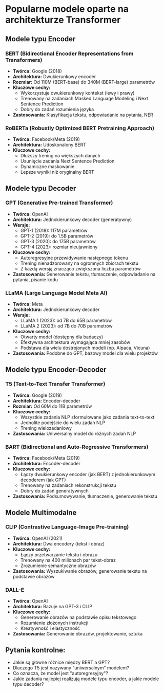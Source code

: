 # Popularne modele oparte na architekturze Transformer

## Modele typu Encoder

### BERT (Bidirectional Encoder Representations from Transformers)
- **Twórca:** Google (2018)
- **Architektura:** Dwukierunkowy encoder
- **Rozmiar:** Od 110M (BERT-base) do 340M (BERT-large) parametrów
- **Kluczowe cechy:** 
  - Wykorzystuje dwukierunkowy kontekst (lewy i prawy)
  - Trenowany na zadaniach Masked Language Modeling i Next Sentence Prediction
  - Dobry do zadań rozumienia języka
- **Zastosowania:** Klasyfikacja tekstu, odpowiadanie na pytania, NER

### RoBERTa (Robustly Optimized BERT Pretraining Approach)
- **Twórca:** Facebook/Meta (2019)
- **Architektura:** Udoskonalony BERT
- **Kluczowe cechy:**
  - Dłuższy trening na większych danych
  - Usunięcie zadania Next Sentence Prediction
  - Dynamiczne maskowanie
  - Lepsze wyniki niż oryginalny BERT

## Modele typu Decoder

### GPT (Generative Pre-trained Transformer)
- **Twórca:** OpenAI
- **Architektura:** Jednokierunkowy decoder (generatywny)
- **Wersje:**
  - GPT-1 (2018): 117M parametrów
  - GPT-2 (2019): do 1.5B parametrów
  - GPT-3 (2020): do 175B parametrów
  - GPT-4 (2023): rozmiar nieujawniony
- **Kluczowe cechy:**
  - Autoregresyjne przewidywanie następnego tokenu
  - Trening nienadzorowany na ogromnych zbiorach tekstu
  - Z każdą wersją znacząco zwiększona liczba parametrów
- **Zastosowania:** Generowanie tekstu, tłumaczenie, odpowiadanie na pytania, pisanie kodu

### LLaMA (Large Language Model Meta AI)
- **Twórca:** Meta
- **Architektura:** Jednokierunkowy decoder
- **Wersje:**
  - LLaMA 1 (2023): od 7B do 65B parametrów
  - LLaMA 2 (2023): od 7B do 70B parametrów
- **Kluczowe cechy:**
  - Otwarty model (dostępny dla badaczy)
  - Efektywna architektura wymagająca mniej zasobów
  - Podstawa dla wielu dostrojonych modeli (np. Alpaca, Vicuna)
- **Zastosowania:** Podobne do GPT, bazowy model dla wielu projektów

## Modele typu Encoder-Decoder

### T5 (Text-to-Text Transfer Transformer)
- **Twórca:** Google (2019)
- **Architektura:** Encoder-decoder
- **Rozmiar:** Od 60M do 11B parametrów
- **Kluczowe cechy:**
  - Wszystkie zadania NLP sformułowane jako zadania text-to-text
  - Jednolite podejście do wielu zadań NLP
  - Trening wielozadaniowy
- **Zastosowania:** Uniwersalny model do różnych zadań NLP

### BART (Bidirectional and Auto-Regressive Transformers)
- **Twórca:** Facebook/Meta (2019)
- **Architektura:** Encoder-decoder
- **Kluczowe cechy:**
  - Łączy dwukierunkowy encoder (jak BERT) z jednokierunkowym decoderem (jak GPT)
  - Trenowany na zadaniach rekonstrukcji tekstu
  - Dobry do zadań generatywnych
- **Zastosowania:** Podsumowywanie, tłumaczenie, generowanie tekstu

## Modele Multimodalne

### CLIP (Contrastive Language-Image Pre-training)
- **Twórca:** OpenAI (2021)
- **Architektura:** Dwa encodery (tekst i obraz)
- **Kluczowe cechy:**
  - Łączy przetwarzanie tekstu i obrazu
  - Trenowany na 400 milionach par tekst-obraz
  - Zrozumienie semantyczne obrazów
- **Zastosowania:** Wyszukiwanie obrazów, generowanie tekstu na podstawie obrazów

### DALL-E
- **Twórca:** OpenAI
- **Architektura:** Bazuje na GPT-3 i CLIP
- **Kluczowe cechy:**
  - Generowanie obrazów na podstawie opisu tekstowego
  - Rozumienie złożonych instrukcji
  - Kreatywność i elastyczność
- **Zastosowania:** Generowanie obrazów, projektowanie, sztuka

## Pytania kontrolne:
- Jakie są główne różnice między BERT a GPT?
- Dlaczego T5 jest nazywany "uniwersalnym" modelem?
- Co oznacza, że model jest "autoregresyjny"?
- Jakie zadania najlepiej realizują modele typu encoder, a jakie modele typu decoder? 